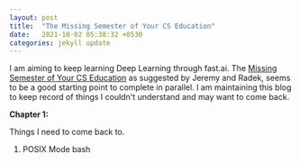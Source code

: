 ```yaml
---
layout: post
title:  "The Missing Semester of Your CS Education"
date:   2021-10-02 05:38:32 +0530
categories: jekyll update
---
```


I am aiming to keep learning Deep Learning through fast.ai. The [Missing Semester of Your CS Education](https://missing.csail.mit.edu/) as suggested by Jeremy and Radek, seems to be a good starting point to complete in parallel. I am maintaining this blog to keep record of things I couldn't understand and may want to come back. 

<b>Chapter 1:</b> 

Things I need to come back to. 
<ol>
<li> POSIX Mode bash </li>
</ol>
